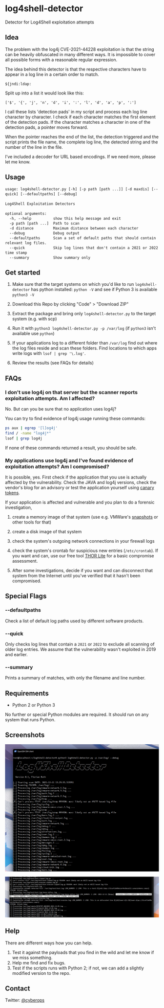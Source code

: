 # log4shell-detector

Detector for Log4Shell exploitation attempts

## Idea

The problem with the log4j CVE-2021-44228 exploitation is that the string can be heavily obfuscated in many different ways. It is impossible to cover all possible forms with a reasonable regular expression.

The idea behind this detector is that the respective characters have to appear in a log line in a certain order to match.

```none
${jndi:ldap:
```

Split up into a list it would look like this:

```none
['$', '{', 'j', 'n', 'd', 'i', ':', 'l', 'd', 'a', 'p', ':']
```

I call these lists 'detection pads' in my script and process each log line character by character. I check if each character matches the first element of the detection pads. If the character matches a character in one of the detection pads, a pointer moves forward.

When the pointer reaches the end of the list, the detection triggered and the script prints the file name, the complete log line, the detected string and the number of the line in the file.

I've included a decoder for URL based encodings. If we need more, please let me know.

## Usage

```help
usage: log4shell-detector.py [-h] [-p path [path ...]] [-d maxdis] [--quick] [--defaultpaths] [--debug]

Log4Shell Exploitation Detectors

optional arguments:
  -h, --help          show this help message and exit
  -p path [path ...]  Path to scan
  -d distance         Maximum distance between each character
  --debug             Debug output
  --defaultpaths      Scan a set of default paths that should contain relevant log files.
  --quick             Skip log lines that don't contain a 2021 or 2022 time stamp
  --summary           Show summary only
```

## Get started

1. Make sure that the target systems on which you'd like to run `log4shell-detector` has python installed: `python -V` and see if Python 3 is available `python3 -V`

2. Download this Repo by clicking "Code" > "Download ZIP"

3. Extract the package and bring only `log4shell-detector.py` to the target system (e.g. with scp)

4. Run it with `python3 log4shell-detector.py -p /var/log` (if `python3` isn't available use `python`)

5. If your applications log to a different folder than `/var/log` find out where the log files reside and scan these folders. Find locations to which apps write logs with `lsof | grep '\.log'`.

6. Review the results (see FAQs for details)

## FAQs

### I don't use log4j on that server but the scanner reports exploitation attempts. Am I affected?

No. But can you be sure that no application uses log4j?

You can try to find evidence of log4j usage running these commands:

```bash
ps aux | egrep '[l]og4j'
find / -name "log4j*"
lsof | grep log4j
```

If none of these commands returned a result, you should be safe.

### My applications use log4j and I've found evidence of exploitation attempts? Am I compromised?

It is possible, yes. First check if the application that you use is actually affected by the vulnerability. Check the JAVA and log4j versions, check the vendor's blog for an advisory or test the application yourself using [canary tokens](https://twitter.com/cyb3rops/status/1469405846010572816).

If your application is affected and vulnerable and you plan to do a forensic investigation,

1. create a memory image of that system (use e.g. VMWare's [snapshots](https://blogs.vmware.com/networkvirtualization/2021/03/memory-forensics-for-virtualized-hosts.html/) or other tools for that)

2. create a disk image of that system

3. check the system's outgoing network connections in your firewall logs

4. check the system's crontab for suspicious new entries (`/etc/crontab`). If you want and can, use our free tool [THOR Lite](https://www.nextron-systems.com/thor-lite/) for a basic compromise assessment.

5. After some investigations, decide if you want and can disconnect that system from the Internet until you've verified that it hasn't been compromised.

## Special Flags

### --defaultpaths

Check a list of default log paths used by different software products.

### --quick

Only checks log lines that contain a `2021` or `2022` to exclude all scanning of older log entries. We assume that the vulnerability wasn't exploited in 2019 and earlier.

### --summary

Prints a summary of matches, with only the filename and line number.

## Requirements

- Python 2 or Python 3

No further or special Python modules are required. It should run on any system that runs Python.

## Screenshots

![Screen1](/screenshots/screen1.png)

![Screen2](/screenshots/screen2.png)

## Help

There are different ways how you can help.

1. Test it against the payloads that you find in the wild and let me know if we miss something.
2. Help me find and fix bugs.
3. Test if the scripts runs with Python 2; if not, we can add a slightly modified version to the repo.

## Contact

Twitter: [@cyberops](https://twitter.com/cyb3rops)
